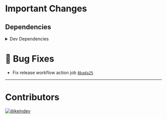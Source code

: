 # Important Changes

## Dependencies

<details>
<summary>Dev Dependencies</summary>

- Changed **[@tagproject/vscode-shared-config](https://www.npmjs.com/package/@tagproject/vscode-shared-config)** from `^1.2.1` to `^1.2.2`

</details>

# :bug: Bug Fixes

- Fix release workflow action job [`8bada25`](https://github.com/tagproject/ts-package-shared-config/commit/8bada254ec411dfc2f31bbb0dcc01d450822e7d8)

---

# Contributors

[![@keindev](https://avatars.githubusercontent.com/u/4527292?v=4&s=40)](https://github.com/keindev)
